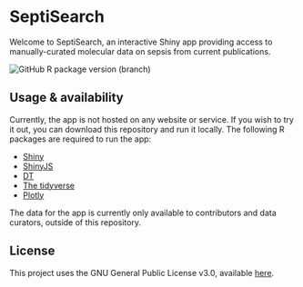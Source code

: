 
# SeptiSearch
Welcome to SeptiSearch, an interactive Shiny app providing access to manually-curated molecular data on sepsis from current publications.

![GitHub R package version (branch)](https://img.shields.io/github/r-package/v/hancockinformatics/curation/master?label=SeptiSearch%40master)

## Usage & availability
Currently, the app is not hosted on any website or service. If you wish to try
it out, you can download this repository and run it locally. The following R
packages are required to run the app:

- [Shiny](https://shiny.rstudio.com/)
- [ShinyJS](https://deanattali.com/shinyjs/)
- [DT](https://rstudio.github.io/DT/)
- [The tidyverse](https://www.tidyverse.org/)
- [Plotly](https://plotly.com/r/)

The data for the app is currently only available to contributors and data 
curators, outside of this repository.

## License
This project uses the GNU General Public License v3.0, available
[here](https://github.com/hancockinformatics/curation/blob/master/LICENSE).

